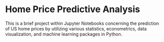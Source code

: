 # Home Price Predictive Analysis
This is a brief project within Jupyter Notebooks concerning the prediction of US home prices by utilizing various statistics, econometrics, data visualization, and machine learning packages in Python.
